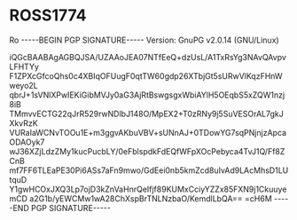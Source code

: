 # ROSS1774
Ro
-----BEGIN PGP SIGNATURE-----
Version: GnuPG v2.0.14 (GNU/Linux)

iQGcBAABAgAGBQJSA/UZAAoJEA07NTfEeQ+dzUsL/A1TxRsYg3NAvQAvpvLFHTYy
F1ZPXcGfcoQhs0c4XBIqOFUugF0qtTW60gdp26XTbjGt5sURwVlKqzFHnWweyo2L
qbrJ+1sVNlXPwIEKiGibMVJy0aG3AjRtBswgsgxWbiAYlH5OEqbS5xZQW1nzj8iB
TMmvvECTG22qJrR529rwNDlbJ148O/MpEX2+T0zRNy9j5SuVESOrAL7gkJXkvRzK
VURaIaWCNvTOOu1E+m3ggvAKbuVBV+sUNnAJ+0TDowYG7sqPNjnjzApcaODAOyk7
wJ36XZjLdzZMy1kucPucbLY/0eFblspdkFdEQfWFpXOcPebyca4TvJ1Q/Ff8ZCnB
mf7FF6TLEaPE30Pi6ASs7aFn9mwo/GdEei0nb5kmZcd8uIvAd9LAcMhsD1LUtquD
Y1gwHCOxJXQ3Lp7ojD3kZnVaHnrQeIfjf89KUMxCciyYZZx85FXN9j1CkuuyemCD
a2G1b/yEWCMw1wA28ChXspBrTNLNzbaO/KemdlLbQA==
=cH6M
-----END PGP SIGNATURE-----
